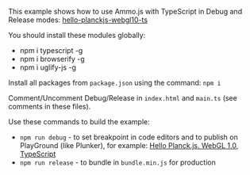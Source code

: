 This example shows how to use Ammo.js with TypeScript in Debug and Release modes: [hello-planckjs-webgl10-ts](https://github.com/8Observer8/hello-planckjs-webgl10-ts)

You should install these modules globally:

- npm i typescript -g
- npm i browserify -g
- npm i uglify-js -g

Install all packages from `package.json` using the command: `npm i`

Comment/Uncomment Debug/Release in `index.html` and `main.ts` (see comments in these files).

Use these commands to build the example:

- `npm run debug` - to set breakpoint in code editors and to publish on PlayGround (like Plunker), for example: [Hello Planck.js. WebGL 1.0, TypeScript](https://plnkr.co/edit/MyJOyvRtIDAhpKA5?preview)
- `npm run release` - to bundle in `bundle.min.js` for production
